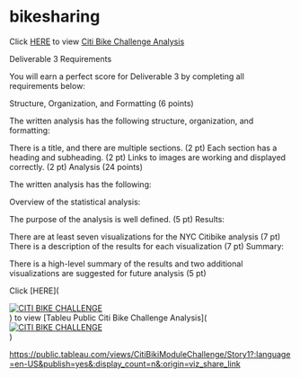# bikesharing

Click [HERE](https://github.com/stackanna/bikesharing/blob/f2412822c21379e9cf55c2825f7f938b0ca57caf/NYC_Citibike_Challenge.ipynb) to view [Citi Bike Challenge Analysis](https://github.com/stackanna/bikesharing/blob/f2412822c21379e9cf55c2825f7f938b0ca57caf/NYC_Citibike_Challenge.ipynb)

Deliverable 3 Requirements

You will earn a perfect score for Deliverable 3 by completing all requirements below:

Structure, Organization, and Formatting (6 points)

The written analysis has the following structure, organization, and formatting:

There is a title, and there are multiple sections. (2 pt)
Each section has a heading and subheading. (2 pt)
Links to images are working and displayed correctly. (2 pt)
Analysis (24 points)

The written analysis has the following:

Overview of the statistical analysis:

The purpose of the analysis is well defined. (5 pt)
Results:

There are at least seven visualizations for the NYC Citibike analysis (7 pt)
There is a description of the results for each visualization (7 pt)
Summary:

There is a high-level summary of the results and two additional visualizations are suggested for future analysis (5 pt)

Click [HERE](<div class='tableauPlaceholder' id='viz1626809588845' style='position: relative'><noscript><a href='#'><img alt='CITI BIKE CHALLENGE  ' src='https:&#47;&#47;public.tableau.com&#47;static&#47;images&#47;Ci&#47;CitiBikiModuleChallenge&#47;Story1&#47;1_rss.png' style='border: none' /></a></noscript><object class='tableauViz'  style='display:none;'><param name='host_url' value='https%3A%2F%2Fpublic.tableau.com%2F' /> <param name='embed_code_version' value='3' /> <param name='site_root' value='' /><param name='name' value='CitiBikiModuleChallenge&#47;Story1' /><param name='tabs' value='no' /><param name='toolbar' value='yes' /><param name='static_image' value='https:&#47;&#47;public.tableau.com&#47;static&#47;images&#47;Ci&#47;CitiBikiModuleChallenge&#47;Story1&#47;1.png' /> <param name='animate_transition' value='yes' /><param name='display_static_image' value='yes' /><param name='display_spinner' value='yes' /><param name='display_overlay' value='yes' /><param name='display_count' value='yes' /><param name='language' value='en-US' /><param name='filter' value='publish=yes' /></object></div>                <script type='text/javascript'>                    var divElement = document.getElementById('viz1626809588845');                    var vizElement = divElement.getElementsByTagName('object')[0];                    vizElement.style.width='1016px';vizElement.style.height='991px';                    var scriptElement = document.createElement('script');                    scriptElement.src = 'https://public.tableau.com/javascripts/api/viz_v1.js';                    vizElement.parentNode.insertBefore(scriptElement, vizElement);                </script>) to view [Tableu Public Citi Bike Challenge Analysis](<div class='tableauPlaceholder' id='viz1626809588845' style='position: relative'><noscript><a href='#'><img alt='CITI BIKE CHALLENGE  ' src='https:&#47;&#47;public.tableau.com&#47;static&#47;images&#47;Ci&#47;CitiBikiModuleChallenge&#47;Story1&#47;1_rss.png' style='border: none' /></a></noscript><object class='tableauViz'  style='display:none;'><param name='host_url' value='https%3A%2F%2Fpublic.tableau.com%2F' /> <param name='embed_code_version' value='3' /> <param name='site_root' value='' /><param name='name' value='CitiBikiModuleChallenge&#47;Story1' /><param name='tabs' value='no' /><param name='toolbar' value='yes' /><param name='static_image' value='https:&#47;&#47;public.tableau.com&#47;static&#47;images&#47;Ci&#47;CitiBikiModuleChallenge&#47;Story1&#47;1.png' /> <param name='animate_transition' value='yes' /><param name='display_static_image' value='yes' /><param name='display_spinner' value='yes' /><param name='display_overlay' value='yes' /><param name='display_count' value='yes' /><param name='language' value='en-US' /><param name='filter' value='publish=yes' /></object></div>                <script type='text/javascript'>                    var divElement = document.getElementById('viz1626809588845');                    var vizElement = divElement.getElementsByTagName('object')[0];                    vizElement.style.width='1016px';vizElement.style.height='991px';                    var scriptElement = document.createElement('script');                    scriptElement.src = 'https://public.tableau.com/javascripts/api/viz_v1.js';                    vizElement.parentNode.insertBefore(scriptElement, vizElement);                </script>)


https://public.tableau.com/views/CitiBikiModuleChallenge/Story1?:language=en-US&publish=yes&:display_count=n&:origin=viz_share_link
